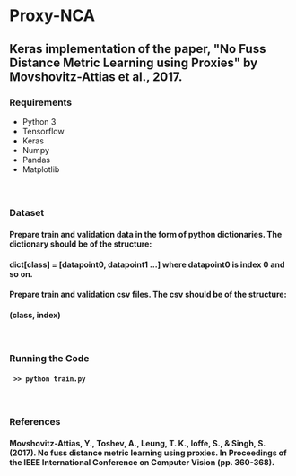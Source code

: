 # Proxy-NCA
## Keras implementation of the paper, "No Fuss Distance Metric Learning using Proxies" by Movshovitz-Attias et al., 2017.

### Requirements
* Python 3
* Tensorflow
* Keras
* Numpy
* Pandas
* Matplotlib
#### </br>

### Dataset
#### Prepare train and validation data in the form of python dictionaries. The dictionary should be of the structure:
#### dict[class] = [datapoint0, datapoint1 ...] where datapoint0 is index 0 and so on.
#### Prepare train and validation csv files. The csv should be of the structure:
#### (class, index)
#### </br>

### Running the Code

#### ``` >> python train.py```
#### </br>

### References
#### Movshovitz-Attias, Y., Toshev, A., Leung, T. K., Ioffe, S., & Singh, S. (2017). No fuss distance metric learning using proxies. In Proceedings of the IEEE International Conference on Computer Vision (pp. 360-368).
